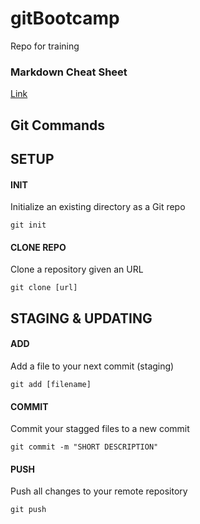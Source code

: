 # gitBootcamp
Repo for training



### Markdown Cheat Sheet
[Link](https://guides.github.com/pdfs/markdown-cheatsheet-online.pdf)


## Git Commands

## SETUP
#### INIT
Initialize an existing directory as a Git repo

``` git init ```

#### CLONE REPO
Clone a repository given an URL

``` git clone [url] ```

## STAGING & UPDATING
#### ADD
Add a file to your next commit (staging)

``` git add [filename] ```

#### COMMIT
Commit your stagged files to a new commit

``` git commit -m "SHORT DESCRIPTION" ```

#### PUSH
Push all changes to your remote repository

``` git push ```
